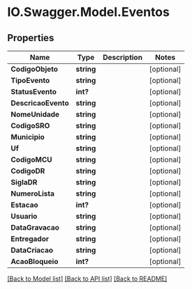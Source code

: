 # IO.Swagger.Model.Eventos
## Properties

Name | Type | Description | Notes
------------ | ------------- | ------------- | -------------
**CodigoObjeto** | **string** |  | [optional] 
**TipoEvento** | **string** |  | [optional] 
**StatusEvento** | **int?** |  | [optional] 
**DescricaoEvento** | **string** |  | [optional] 
**NomeUnidade** | **string** |  | [optional] 
**CodigoSRO** | **string** |  | [optional] 
**Municipio** | **string** |  | [optional] 
**Uf** | **string** |  | [optional] 
**CodigoMCU** | **string** |  | [optional] 
**CodigoDR** | **string** |  | [optional] 
**SiglaDR** | **string** |  | [optional] 
**NumeroLista** | **string** |  | [optional] 
**Estacao** | **int?** |  | [optional] 
**Usuario** | **string** |  | [optional] 
**DataGravacao** | **string** |  | [optional] 
**Entregador** | **string** |  | [optional] 
**DataCriacao** | **string** |  | [optional] 
**AcaoBloqueio** | **int?** |  | [optional] 

[[Back to Model list]](../README.md#documentation-for-models) [[Back to API list]](../README.md#documentation-for-api-endpoints) [[Back to README]](../README.md)

